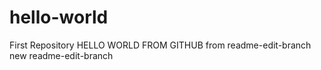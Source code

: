 # hello-world
First Repository HELLO WORLD FROM GITHUB from readme-edit-branch
new readme-edit-branch
